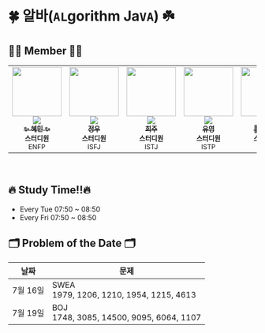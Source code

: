 # 🍀 알바(`AL`gorithm Ja`VA`) ☘️

## 👩‍💻 Member 🧑‍💻
<table>
  <tr>
    <td align="center"><a href="https://github.com/hyenem"><img src="https://avatars.githubusercontent.com/u/175174456?v=4" width="100px;" alt=""/><br /><img src="http://mazassumnida.wtf/api/mini/generate_badge?boj=hyenem" widt="100px"><br /><sub><b>✨ 혜민 ✨</b></sub></a><br /><sub><b>스터디원</b><br>ENFP</br></sub></td>
    <td align="center"><a href="https://github.com/jwkim0405"><img src="https://avatars.githubusercontent.com/u/175183384?s=400&v=4" width="100px;" alt=""/><br /><img src="http://mazassumnida.wtf/api/mini/generate_badge?boj=jwkim0405" widt="100px"><br /><sub><b>정우</b></sub></a><br /><sub><b>스터디원</b><br>ISFJ</br></sub></td>      
    <td align="center"><a href="https://github.com/Listerinnne"><img src="https://avatars.githubusercontent.com/u/78478247?v=4" width="100px;" alt=""/><br /><img src="http://mazassumnida.wtf/api/mini/generate_badge?boj=kokheeju" widt="100px"><br /><sub><b>희주</b></sub></a><br /><sub><b>스터디원</b><br>ISTJ</br></sub></td>      
    <td align="center"><a href="https://github.com/shinyou28"><img src="https://avatars.githubusercontent.com/u/175183511?v=4" width="100px;" alt=""/><br /><img src="http://mazassumnida.wtf/api/mini/generate_badge?boj=a99yyoung" widt="100px"><br /><sub><b>유영</b></sub></a><br /><sub><b>스터디원</b><br>ISTP</br></sub></td>  
    <td align="center"><a href="https://github.com/Nekoshoot"><img src="https://avatars.githubusercontent.com/u/175118490?v=4" width="100px;" alt=""/><br /><img src="http://mazassumnida.wtf/api/mini/generate_badge?boj=neko1002" widt="100px"><br /><sub><b>🌠 홍균 🌠</b></sub></a><br /><sub><b>스터디원</b><br>INFP</br></sub></td>     
  </tr>
</table><br/>


## 🔥 Study Time!!🔥
- Every Tue     07:50 ~ 08:50
- Every Fri     07:50 ~ 08:50


## 🗂️ Problem of the Date 🗂️
|날짜|문제|
|------|------|
|7월 16일|SWEA <br/> 1979, 1206, 1210, 1954, 1215, 4613|
|7월 19일|BOJ <br/> 1748, 3085, 14500, 9095, 6064,	1107|
